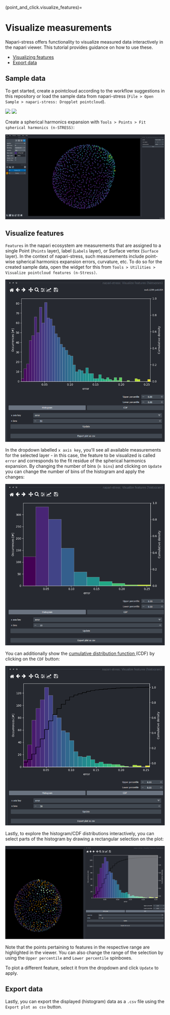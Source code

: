 (point_and_click.visualize_features)=
# Visualize measurements

Napari-stress offers functionality to visualize measured data interactively in the napari viewer. This tutorial provides guidance on how to use these. 

* [Visualizing features](#visualize-features)
* [Export data](#export-data)

## Sample data

To get started, create a pointcloud according to the workflow suggestions in this repository or load the sample data from napari-stress (`File > Open Sample > napari-stress: Dropplet pointcloud`).

![](../../imgs/viewer_screenshots/open_sample_droplet.png) ![](../../imgs/viewer_screenshots/open_sample_droplet1.png)

Create a spherical harmonics expansion with `Tools > Points > Fit spherical harmonics (n-STRESS)`:

![](./imgs/demo_visualize_features1.png)


## Visualize features <a class="anchor" id="visualize-features"></a>

`Features` in the napari ecosystem are measurements that are assigned to a single Point (`Points` layer), label (`Labels` layer), or Surface vertex (`Surface` layer). In the context of napari-stress, such measurements include point-wise spherical harmonics expansion errors, curvature, etc. To do so for the created sample data, open the widget for this from `Tools > Utilities > Visualize pointcloud features (n-Stress)`.

![](./imgs/demo_visualize_features2.png)

In the dropdown labelled `x axis key`, you'll see all available measurements for the selected layer - in this case, the feature to be visualized is called `error` and corresponds to the fit residue of the spherical harmonics expansion. By changing the number of bins (`n bins`) and clicking on `Update` you can change the number of bins of the histogram and apply the changes:

![](./imgs/demo_visualize_features3.png)

You can additionally show the [cumulative distribution function ](https://en.wikipedia.org/wiki/Cumulative_distribution_function) (CDF) by clicking on the `CDF` button:

![](./imgs/demo_visualize_features4.png)

Lastly, to explore the histogram/CDF distributions interactively, you can select parts of the histogram by drawing a rectangular selection on the plot:

![](./imgs/demo_visualize_features5.png)

Note that the points pertaining to features in the respective range are highlighted in the viewer. You can also change the range of the selection by using the `Upper percentile` and `Lower percentile` spinboxes.


To plot a different feature, select it from the dropdown and click `Update` to apply.

## Export data <a class="anchor" id="export-data"></a>

Lastly, you can export the displayed (histogram) data as a `.csv` file using the `Export plot as csv` button.